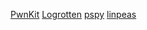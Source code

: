 [PwnKit](https://github.com/arthepsy/CVE-2021-4034)
[Logrotten](https://github.com/whotwagner/logrotten)
[pspy](https://github.com/DominicBreuker/pspy)
[linpeas](https://github.com/carlospolop/PEASS-ng/blob/master/linPEAS/README.md)
